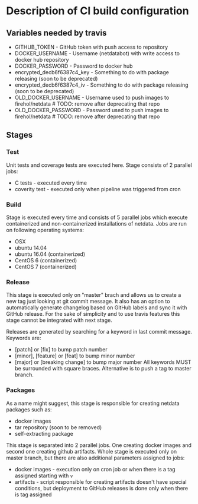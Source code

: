 # Description of CI build configuration

## Variables needed by travis

- GITHUB_TOKEN - GitHub token with push access to repository
- DOCKER_USERNAME - Username (netdatabot) with write access to docker hub repository
- DOCKER_PASSWORD - Password to docker hub
- encrypted_decb6f6387c4_key - Something to do with package releasing (soon to be deprecated)
- encrypted_decb6f6387c4_iv - Something to do with package releasing (soon to be deprecated)
- OLD_DOCKER_USERNAME - Username used to push images to firehol/netdata # TODO: remove after deprecating that repo
- OLD_DOCKER_PASSWORD - Password used to push images to firehol/netdata # TODO: remove after deprecating that repo

## Stages

### Test

Unit tests and coverage tests are executed here. Stage consists of 2 parallel jobs:
  - C tests - executed every time
  - coverity test - executed only when pipeline was triggered from cron

### Build

Stage is executed every time and consists of 5 parallel jobs which execute containerized and non-containerized
installations of netdata. Jobs are run on following operating systems:
  - OSX
  - ubuntu 14.04
  - ubuntu 16.04 (containerized)
  - CentOS 6 (containerized)
  - CentOS 7 (containerized)

### Release

This stage is executed only on "master" brach and allows us to create a new tag just looking at git commit message.
It also has an option to automatically generate changelog based on GitHub labels and sync it with GitHub release.
For the sake of simplicity and to use travis features this stage cannot be integrated with next stage.

Releases are generated by searching for a keyword in last commit message. Keywords are:
 - [patch] or [fix] to bump patch number
 - [minor], [feature] or [feat] to bump minor number
 - [major] or [breaking change] to bump major number
All keywords MUST be surrounded with square braces.
Alternative is to push a tag to master branch.

### Packages

As a name might suggest, this stage is responsible for creating netdata packages such as:
  - docker images
  - tar repository (soon to be removed)
  - self-extracting package

This stage is separated into 2 parallel jobs. One creating docker images and second one creating github artifacts.
Whole stage is executed only on master branch, but there are also additional parameters assigned to jobs:
  - docker images - execution only on cron job or when there is a tag assigned starting with `v`
  - artifacts - script responsible for creating artifacts doesn't have special conditions, but deployment to GitHub
                releases is done only when there is tag assigned
